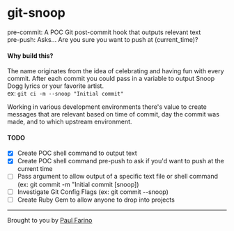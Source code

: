 # git-snoop
pre-commit: A POC Git post-commit hook that outputs relevant text  
pre-push: Asks... Are you sure you want to push at (current_time)?

#### Why build this?
The name originates from the idea of celebrating and having fun with every commit. After each commit you could pass in a variable to output Snoop Dogg lyrics or your favorite artist.  
ex: `git ci -m --snoop "Initial commit"`  

Working in various development environments there's value to create messages that are relevant based on time of commit, day the commit was made, and to which upstream environment.

#### TODO
- [x] Create POC shell command to output text
- [x] Create POC shell command pre-push to ask if you'd want to push at the current time
- [ ] Pass argument to allow output of a specific text file or shell command (ex: git commit -m "Initial commit [snoop])  
- [ ] Investigate Git Config Flags (ex: git commit --snoop)  
- [ ] Create Ruby Gem to allow anyone to drop into projects  
 
-------------
Brought to you by [Paul Farino](https://github.com/paulfarino)
